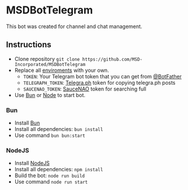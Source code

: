 # MSDBotTelegram

This bot was created for channel and chat management.

## Instructions

- Clone repository `git clone https://github.com/MSD-Incorporated/MSDBotTelegram`
- Replace all [enviroments](./src/typings/env.d.ts) with your own.
    - `TOKEN`: Your Telegram bot token that you can get from [@BotFather](https://t.me/BotFather)
    - `TELEGRAPH_TOKEN`: [Telegra.ph](https://telegra.ph) token for copying telegra.ph posts
    - `SAUCENAO_TOKEN`: [SauceNAO](https://saucenao.com) token for searching full
- Use [Bun](#bun) or [Node](#nodejs) to start bot.

### Bun

- Install [Bun](https://bun.sh/)
- Install all dependencies: `bun install`
- Use command `bun bun:start`

### NodeJS

- Install [NodeJS](https://nodejs.org)
- Install all dependencies: `npm install`
- Build the bot: `node run build`
- Use command `node run start`
